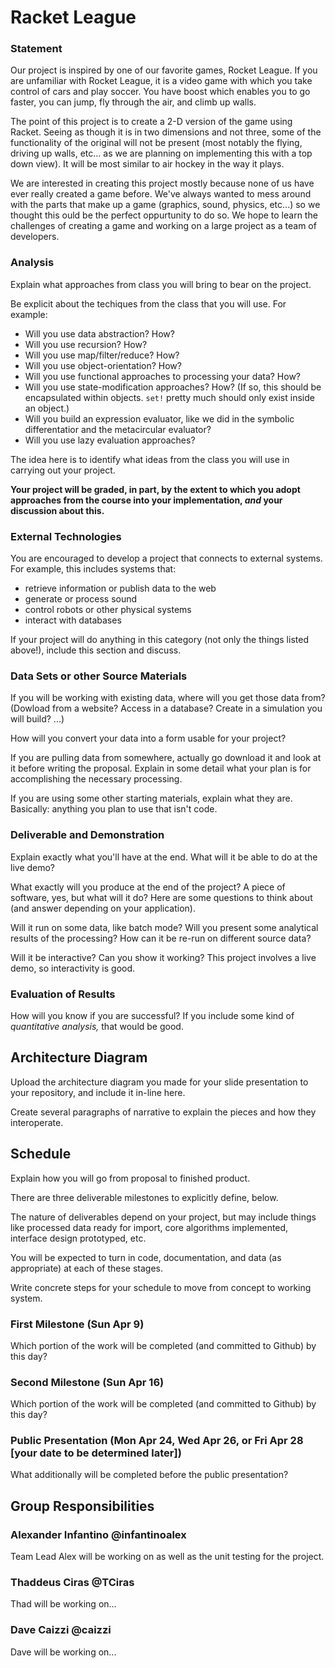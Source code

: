 # Racket League

### Statement
Our project is inspired by one of our favorite games, Rocket League. If you are unfamiliar with Rocket League, it is a video game with which you take control of cars and play soccer. You have boost which enables you to go faster, you can jump, fly through the air, and climb up walls. 

The point of this project is to create a 2-D version of the game using Racket. Seeing as though it is in two dimensions and not three, some of the functionality of the original will not be present (most notably the flying, driving up walls, etc... as we are planning on implementing this with a top down view). It will be most similar to air hockey in the way it plays.

We are interested in creating this project mostly because none of us have ever really created a game before. We've always wanted to mess around with the parts that make up a game (graphics, sound, physics, etc...) so we thought this ould be the perfect oppurtunity to do so. We hope to learn the challenges of creating a game and working on a large project as a team of developers. 

### Analysis
Explain what approaches from class you will bring to bear on the project.

Be explicit about the techiques from the class that you will use. For example:

- Will you use data abstraction? How?
- Will you use recursion? How?
- Will you use map/filter/reduce? How? 
- Will you use object-orientation? How?
- Will you use functional approaches to processing your data? How?
- Will you use state-modification approaches? How? (If so, this should be encapsulated within objects. `set!` pretty much should only exist inside an object.)
- Will you build an expression evaluator, like we did in the symbolic differentatior and the metacircular evaluator?
- Will you use lazy evaluation approaches?

The idea here is to identify what ideas from the class you will use in carrying out your project. 

**Your project will be graded, in part, by the extent to which you adopt approaches from the course into your implementation, _and_ your discussion about this.**

### External Technologies
You are encouraged to develop a project that connects to external systems. For example, this includes systems that:

- retrieve information or publish data to the web
- generate or process sound
- control robots or other physical systems
- interact with databases

If your project will do anything in this category (not only the things listed above!), include this section and discuss.

### Data Sets or other Source Materials
If you will be working with existing data, where will you get those data from? (Dowload from a website? Access in a database? Create in a simulation you will build? ...)

How will you convert your data into a form usable for your project?  

If you are pulling data from somewhere, actually go download it and look at it before writing the proposal. Explain in some detail what your plan is for accomplishing the necessary processing.

If you are using some other starting materials, explain what they are. Basically: anything you plan to use that isn't code.

### Deliverable and Demonstration
Explain exactly what you'll have at the end. What will it be able to do at the live demo?

What exactly will you produce at the end of the project? A piece of software, yes, but what will it do? Here are some questions to think about (and answer depending on your application).

Will it run on some data, like batch mode? Will you present some analytical results of the processing? How can it be re-run on different source data?

Will it be interactive? Can you show it working? This project involves a live demo, so interactivity is good.

### Evaluation of Results
How will you know if you are successful? 
If you include some kind of _quantitative analysis,_ that would be good.

## Architecture Diagram
Upload the architecture diagram you made for your slide presentation to your repository, and include it in-line here.

Create several paragraphs of narrative to explain the pieces and how they interoperate.

## Schedule
Explain how you will go from proposal to finished product. 

There are three deliverable milestones to explicitly define, below.

The nature of deliverables depend on your project, but may include things like processed data ready for import, core algorithms implemented, interface design prototyped, etc. 

You will be expected to turn in code, documentation, and data (as appropriate) at each of these stages.

Write concrete steps for your schedule to move from concept to working system. 

### First Milestone (Sun Apr 9)
Which portion of the work will be completed (and committed to Github) by this day? 

### Second Milestone (Sun Apr 16)
Which portion of the work will be completed (and committed to Github) by this day?  

### Public Presentation (Mon Apr 24, Wed Apr 26, or Fri Apr 28 [your date to be determined later])
What additionally will be completed before the public presentation?

## Group Responsibilities

### Alexander Infantino @infantinoalex
Team Lead
Alex will be working on 
as well as the unit testing for the project.

### Thaddeus Ciras @TCiras
Thad will be working on...

### Dave Caizzi @caizzi 
Dave will be working on... 
